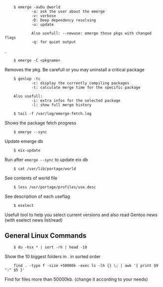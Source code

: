         $ emerge -avDu @world
                -a: ask the user about the emerge
                -v: verbose
                -D: Deep dependency resolving
                -u: update

                Also usefull: --newuse: emerge those pkgs with changed flags
                -q: for quiet output 
.

        $ emerge -C <pkgname>
Removes the pkg. Be carefull or you may uninstall a critical package

        $ genlop -tc
                -c: display the currently compiling packages
                -t: calculate merge time for the specific package

        Also usefull:
                -i: extra infos for the selected package
                -l: show full merge history

        $ tail -f /var/log/emerge-fetch.log
Shows the package fetch progress

        $ emerge --sync
Update emerge db

        $ eix-update
Run after `emerge --sync` to update eix db

        $ cat /var/lib/portage/world
See contents of world file

        $ less /usr/portage/profiles/use.desc
See description of each useflag

        $ eselect
Usefull tool to help you select current versions and also read Gentoo news (with eselect news list/read)

General Linux Commands
----------------------
        $ du -hsx * | sort -rh | head -10
Show the 10 biggest folders in . in sorted order

        find . -type f -size +50000k -exec ls -lh {} \; | awk '{ print $9 ":" $5 }'
Find for files more than 50000kb. (change it according to your needs)

